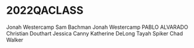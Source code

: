 # 2022QACLASS
Jonah Westercamp
Sam Bachman
Jonah Westercamp
PABLO ALVARADO
Christian Douthart
Jessica Canny
Katherine DeLong
Tayah Spiker
Chad Walker
